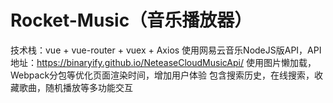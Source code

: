 # Rocket-Music（音乐播放器）
技术栈：vue + vue-router + vuex + Axios
使用网易云音乐NodeJS版API，API地址：https://binaryify.github.io/NeteaseCloudMusicApi/
使用图片懒加载，Webpack分包等优化页面渲染时间，增加用户体验
包含搜索历史，在线搜索，收藏歌曲，随机播放等多功能交互

